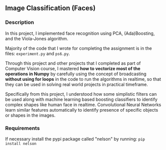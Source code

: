 ## Image Classification (Faces)

### Description

In this project, I implemented face recognition using PCA, (Ada)Boosting, and the Viola-Jones algorithm.

Majority of the code that I wrote for completing the assignment is in the files: `experiment.py` and `ps6.py`. 

Through this project and other projects that I completed as part of Computer Vision course, I mastered **how to vectorize most of the operations in Numpy** by carefully using the concept of broadcasting **without using for loops** in the code to run the algorithms in realtime, so that they can be used in solving real world projects in practical timeframe.

Specifically from this project, I understood how some simplistic filters can be used along with machine learning based boosting classifiers to identify complex shapes like human face in realtime. Convolutional Neural Networks learn similar features automatically to identify presence of specific objects or shapes in the images.

### Requirements

If necessary install the pypi package called "nelson" by running: `pip install nelson`

